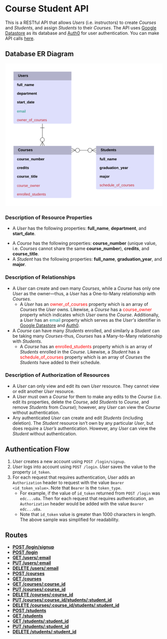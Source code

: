 # Course Student API

This is a RESTful API that allows *Users* (i.e. instructors) to create *Courses* and *Students*, and assign *Students* to their *Courses*. The API uses [Google Datastore](https://cloud.google.com/datastore/) as its database and [Auth0](https://auth0.com/) for user authentication. You can make API calls [here](https://cs493-final-project-derrick.appspot.com/).

## Database ER Diagram
<div align="center">
    <img src="er_diagram.png" width="600">
</div>

### Description of Resource Properties
* A *User* has the following properties: **full_name**, **department**, and **start_date**.
-   A *Course* has the following properties:  **course_number** (unique value, i.e. *Courses* cannot share the same **course_number**), **credits**, and **course_title**.
-   A *Student* has the following properties: **full_name**, **graduation_year**, and **major**.

### Description of Relationships
* A *User* can create and own many *Courses*, while a *Course* has only one *User* as the owner—thus, a *User* has a One-to-Many relationship with *Courses*.
  * A *User* has an <span style="color:red">owner_of_courses</span> property which is an array of *Courses* the *User* owns. Likewise, a *Course* has a <span style="color:red">course_owner</span> property which indicates which *User* owns the *Course*. Additionally, a *User* has an <span style="color:teal">email</span> property which serves as the *User's* identifier in [Google Datastore](https://cloud.google.com/datastore/) and [Auth0](https://auth0.com/).
* A *Course* can have many *Students* enrolled, and similarly a *Student* can be taking many *Courses*-thus, *Courses* has a Many-to-Many relationship with *Students*.
  * A *Course* has an <span style="color:red">enrolled_students</span> property which is an array of *Students* enrolled in the *Course*. Likewise, a *Student* has a <span style="color:red">schedule_of_courses</span> property which is an array of *Courses* the *Students* have added to their schedule.

### Description of Authorization of Resources
* A *User* can only view and edit its own *User* resource. They cannot view or edit another *User* resource.
* A *User* must own a *Course* for them to make any edits to the *Course* (i.e. edit its properties, delete the *Course*, add *Students* to *Course*, and remove *Students* from *Course*); however, any *User* can view the *Course* without authentication.
* Any authenticated *User* can create and edit *Students* (including deletion). The *Student* resource isn’t own by any particular *User*, but does require a *User’s* authentication. However, any *User* can view the *Student* without authentication.

## Authentication Flow
1. *User* creates a new account using `POST /login/signup`.
2. *User* logs into account using `POST /login`. *User* saves the value to the property `id_token`.
3. For each request that requires authentication, *User* adds an `Authorization` header to request with the value `Bearer <id_token_value>`. Note that `Bearer` is the `token_type`.
    * For example, if the value of `id_token` returned from `POST /login` was `edc...u8a`. Then for each request that requires authentication, an `Authorization` header would be added with the value `Bearer edc...u8a`.
    * Note that `id_token` value is greater than 1000 characters in length. The above sample was simplified for readability.

## Routes
* [**POST /login/signup**](https://liderrick.github.io/course-student-api/documentation.htm#POST-login-signup)
* [**POST /login**](https://liderrick.github.io/course-student-api/documentation.htm#POST-login)
* [**GET /users/:email**](https://liderrick.github.io/course-student-api/documentation.htm#GET-users-email)
* [**PUT /users/:email**](https://liderrick.github.io/course-student-api/documentation.htm#PUT-users-email)
* [**DELETE /users/:email**](https://liderrick.github.io/course-student-api/documentation.htm#DELETE-users-email)
* [**POST /courses**](https://liderrick.github.io/course-student-api/documentation.htm#POST-courses)
* [**GET /courses**](https://liderrick.github.io/course-student-api/documentation.htm#GET-courses)
* [**GET /courses/:course_id**](https://liderrick.github.io/course-student-api/documentation.htm#GET-courses-course_id)
* [**PUT /courses/:course_id**](https://liderrick.github.io/course-student-api/documentation.htm#PUT-courses-course_id)
* [**DELETE /courses/:course_id**](https://liderrick.github.io/course-student-api/documentation.htm#DELETE-courses-course_id)
* [**PUT /courses/:course_id/students/:student_id**](https://liderrick.github.io/course-student-api/documentation.htm#PUT-courses-course_id-students-student_id)
* [**DELETE /courses/:course_id/students/:student_id**](https://liderrick.github.io/course-student-api/documentation.htm#DELETE-courses-course_id-students-student_id)
* [**POST /students**](https://liderrick.github.io/course-student-api/documentation.htm#POST-students)
* [**GET /students**](https://liderrick.github.io/course-student-api/documentation.htm#GET-students)
* [**GET /students/:student_id**](https://liderrick.github.io/course-student-api/documentation.htm#GET-students-student_id)
* [**PUT /students/:student_id**](https://liderrick.github.io/course-student-api/documentation.htm#PUT-students-student_id)
* [**DELETE /students/:student_id**](https://liderrick.github.io/course-student-api/documentation.htm#DELETE-students-student_id)

